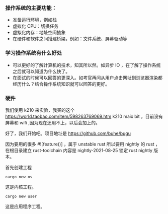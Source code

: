 ### 操作系统的主要功能：

- 准备运行环境，例如栈
- 虚拟化 CPU：切换任务
- 虚拟化内存：地址空间抽象
- 在硬件和软件之间搭建桥梁，例如：文件系统、屏幕驱动等

### 学习操作系统有什么好处

- 可以更好的了解计算机的技术，知其所以然。如异步 IO ，在了解了操作系统之后就可以知道为什么快了。
- 在面试的时候可以回答的更深入。如考官再问从用户点击网址到浏览器渲染都经历什么？结合操作系统知识就可以回答的更好。

### 硬件

我们使用 k210 来实验，我买的这个 https://world.taobao.com/item/598263769069.htm k210 maix bit ，目前没有屏幕和 wifi ,因为现在还用不上，以后会加上的。



好了，我们开始吧。项目地址是 https://github.com/buhe/bugu

因为要用的很多 \#![feature()] ，属于 unstable rust 所以要用 nightly 的 rust ，在根目录建立 rust-toolchain 内容是 nightly-2021-08-25 锁定 rust nightly 版本。

首先创建工程

```
cargo new os
```

这是内核工程。

```
cargo new user
```

这是应用程序工程。
